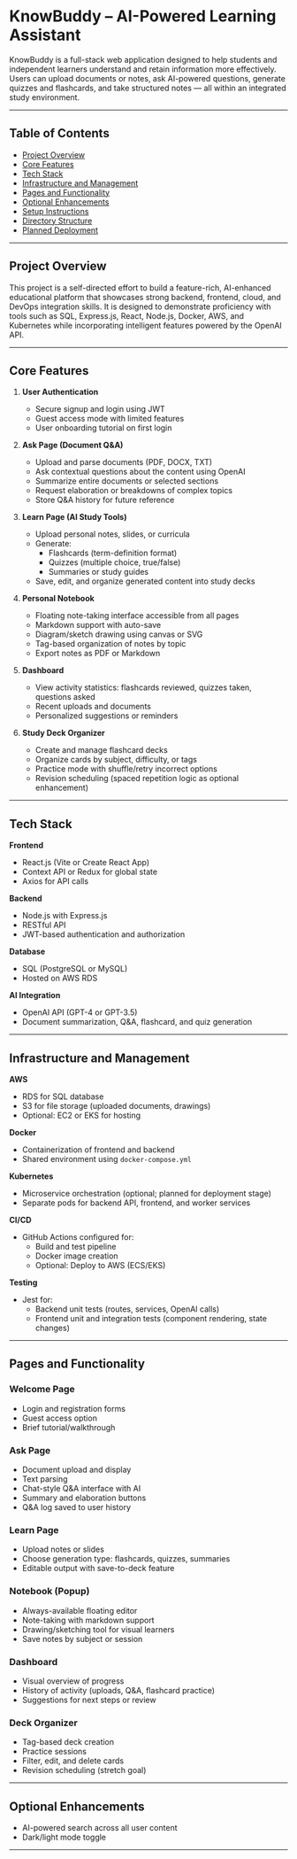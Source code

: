 # KnowBuddy – AI-Powered Learning Assistant

KnowBuddy is a full-stack web application designed to help students and independent learners understand and retain information more effectively. Users can upload documents or notes, ask AI-powered questions, generate quizzes and flashcards, and take structured notes — all within an integrated study environment.

---

## Table of Contents

- [Project Overview](#project-overview)
- [Core Features](#core-features)
- [Tech Stack](#tech-stack)
- [Infrastructure and Management](#infrastructure-and-management)
- [Pages and Functionality](#pages-and-functionality)
- [Optional Enhancements](#optional-enhancements)
- [Setup Instructions](#setup-instructions)
- [Directory Structure](#directory-structure)
- [Planned Deployment](#planned-deployment)

---

## Project Overview

This project is a self-directed effort to build a feature-rich, AI-enhanced educational platform that showcases strong backend, frontend, cloud, and DevOps integration skills. It is designed to demonstrate proficiency with tools such as SQL, Express.js, React, Node.js, Docker, AWS, and Kubernetes while incorporating intelligent features powered by the OpenAI API.

---

## Core Features

1. **User Authentication**
   - Secure signup and login using JWT
   - Guest access mode with limited features
   - User onboarding tutorial on first login

2. **Ask Page (Document Q&A)**
   - Upload and parse documents (PDF, DOCX, TXT)
   - Ask contextual questions about the content using OpenAI
   - Summarize entire documents or selected sections
   - Request elaboration or breakdowns of complex topics
   - Store Q&A history for future reference

3. **Learn Page (AI Study Tools)**
   - Upload personal notes, slides, or curricula
   - Generate:
     - Flashcards (term-definition format)
     - Quizzes (multiple choice, true/false)
     - Summaries or study guides
   - Save, edit, and organize generated content into study decks

4. **Personal Notebook**
   - Floating note-taking interface accessible from all pages
   - Markdown support with auto-save
   - Diagram/sketch drawing using canvas or SVG
   - Tag-based organization of notes by topic
   - Export notes as PDF or Markdown

5. **Dashboard**
   - View activity statistics: flashcards reviewed, quizzes taken, questions asked
   - Recent uploads and documents
   - Personalized suggestions or reminders

6. **Study Deck Organizer**
   - Create and manage flashcard decks
   - Organize cards by subject, difficulty, or tags
   - Practice mode with shuffle/retry incorrect options
   - Revision scheduling (spaced repetition logic as optional enhancement)

---

## Tech Stack

**Frontend**
- React.js (Vite or Create React App)
- Context API or Redux for global state
- Axios for API calls

**Backend**
- Node.js with Express.js
- RESTful API
- JWT-based authentication and authorization

**Database**
- SQL (PostgreSQL or MySQL)
- Hosted on AWS RDS

**AI Integration**
- OpenAI API (GPT-4 or GPT-3.5)
- Document summarization, Q&A, flashcard, and quiz generation

---

## Infrastructure and Management

**AWS**
- RDS for SQL database
- S3 for file storage (uploaded documents, drawings)
- Optional: EC2 or EKS for hosting

**Docker**
- Containerization of frontend and backend
- Shared environment using `docker-compose.yml`

**Kubernetes**
- Microservice orchestration (optional; planned for deployment stage)
- Separate pods for backend API, frontend, and worker services

**CI/CD**
- GitHub Actions configured for:
  - Build and test pipeline
  - Docker image creation
  - Optional: Deploy to AWS (ECS/EKS)

**Testing**
- Jest for:
  - Backend unit tests (routes, services, OpenAI calls)
  - Frontend unit and integration tests (component rendering, state changes)

---

## Pages and Functionality

### Welcome Page
- Login and registration forms
- Guest access option
- Brief tutorial/walkthrough

### Ask Page
- Document upload and display
- Text parsing
- Chat-style Q&A interface with AI
- Summary and elaboration buttons
- Q&A log saved to user history

### Learn Page
- Upload notes or slides
- Choose generation type: flashcards, quizzes, summaries
- Editable output with save-to-deck feature

### Notebook (Popup)
- Always-available floating editor
- Note-taking with markdown support
- Drawing/sketching tool for visual learners
- Save notes by subject or session

### Dashboard
- Visual overview of progress
- History of activity (uploads, Q&A, flashcard practice)
- Suggestions for next steps or review

### Deck Organizer
- Tag-based deck creation
- Practice sessions
- Filter, edit, and delete cards
- Revision scheduling (stretch goal)

---

## Optional Enhancements

- AI-powered search across all user content
- Dark/light mode toggle

---
